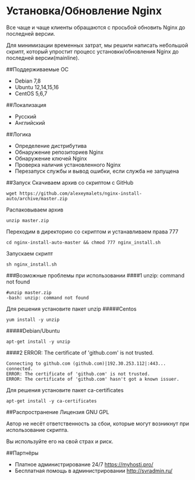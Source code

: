 # Установка/Обновление Nginx

Все чаще и чаще клиенты обращаются с просьбой обновить Nginx до последней версии.

Для минимизации временных затрат, мы решили написать небольшой скрипт, который упростит процесс установки/обновления Nginx до последней версии(mainline).

##Поддерживаемые ОС
* Debian 7,8
* Ubuntu 12,14,15,16
* CentOS 5,6,7

##Локализация
* Русский
* Английский

##Логика
* Определение дистрибутива
* Обнаружение репозиториев Nginx
* Обнаружение ключей Nginx
* Проверка наличия установленного Nginx
* Перезапуск службы и вывод ошибки, если служба не запущена

##Запуск
Скачиваем архив со скриптом с GitHub
```
wget https://github.com/alexeymalets/nginx-install-auto/archive/master.zip
```
Распаковываем архив
```
unzip master.zip
```
Переходим в директорию со скриптом и устанавливаем права 777
```
cd nginx-install-auto-master && chmod 777 nginx_install.sh
```
Запускаем скрипт
```
sh nginx_install.sh
```
###Возможные проблемы при использовании
####1 unzip: command not found
```
#unzip master.zip
-bash: unzip: command not found
```
Для решения установите пакет unzip
#####Centos
```
yum install -y unzip
```
#####Debian/Ubuntu
```
apt-get install -y unzip
```
####2 ERROR: The certificate of 'github.com' is not trusted.
```
Connecting to github.com (github.com)|192.30.253.112|:443... connected.
ERROR: The certificate of 'github.com' is not trusted.
ERROR: The certificate of 'github.com' hasn't got a known issuer.
```
Для решения установите пакет ca-certificates
```
apt-get install -y ca-certificates
```

##Распространение
Лицензия GNU GPL

Автор не несёт ответственность за сбои, которые могут возникнут при использование скрипта. 

Вы используйте его на свой страх и риск.

##Партнёры
* Платное администрирование 24/7 https://myhosti.pro/
* Бесплатная помощь в администрировании http://svradmin.ru/
